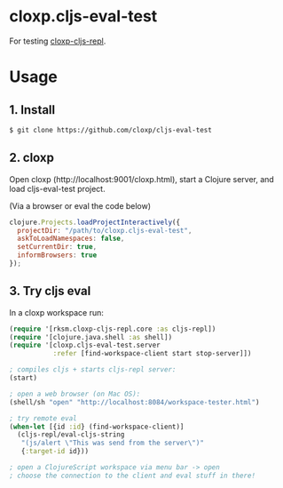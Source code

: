# cloxp.cljs-eval-test

For testing [cloxp-cljs-repl](https://github.com/cloxp/cloxp-cljs-repl).

# Usage

## 1. Install

```sh
$ git clone https://github.com/cloxp/cljs-eval-test
```

## 2. cloxp

Open cloxp (http://localhost:9001/cloxp.html), start a Clojure server, and load
cljs-eval-test project.

(Via a browser or eval the code below)

```js
clojure.Projects.loadProjectInteractively({
  projectDir: "/path/to/cloxp.cljs-eval-test",
  askToLoadNamespaces: false,
  setCurrentDir: true,
  informBrowsers: true
});
```

## 3. Try cljs eval

In a cloxp workspace run:

```clj
(require '[rksm.cloxp-cljs-repl.core :as cljs-repl])
(require '[clojure.java.shell :as shell])
(require '[cloxp.cljs-eval-test.server
           :refer [find-workspace-client start stop-server]])

; compiles cljs + starts cljs-repl server:
(start)

; open a web browser (on Mac OS):
(shell/sh "open" "http://localhost:8084/workspace-tester.html")

; try remote eval
(when-let [{id :id} (find-workspace-client)]
  (cljs-repl/eval-cljs-string
   "(js/alert \"This was send from the server\")"
   {:target-id id}))

; open a ClojureScript workspace via menu bar -> open
; choose the connection to the client and eval stuff in there!
```